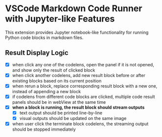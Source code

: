 # VSCode Markdown Code Runner with Jupyter-like Features

This extension provides Jupyter notebook-like functionality for running Python code blocks in markdown files.

## Result Display Logic
- [x] when click any one of the codelens, open the panel if it is not opened, and show only the result of clicked block
- [x] when click another codelens, add new result block before or after existing blocks based on its current position
- [x] when rerun a block, replace corresponding result block with a new one, instead of appending a new block
- [x] if codelens from different code blocks are clicked, multiple code result panels should be in webView at the same time
- [x] **when a block is running, the result block should stream outputs**
  - [x] text output should be printed line-by-line
  - [x] visual outputs should be updated on the same image
- [x] when user click the terminate block codelens, the streaming output should be stopped immediately
